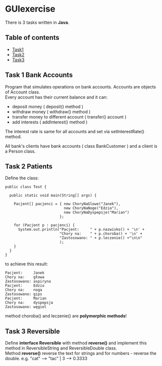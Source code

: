 # GUIexercise
There is 3 tasks written in **Java**. 

## Table of contents
* [Task1](#task-1-bank-accounts)
* [Task2](#task-2-patients)
* [Task3](#task-3-reversible)

## Task 1 Bank Accounts

Program that simulates operations on bank accounts. Accounts are objects of Account class.  
Every account has their current balance and it can:
* deposit money ( deposit() method )
* withdraw money ( withdraw() method )
* transfer money to different account ( transfer() account )
* add interests ( addInterest() method )

The interest rate is same for all accounts and set via setInterestRate() method.

All bank's clients have bank accounts ( class BankCustomer ) and a client is a Person class.


## Task 2 Patients
Define the class: 
```
public class Test {

  public static void main(String[] args) {
    
    Pacjent[] pacjenci = { new ChoryNaGlowe("Janek"),
                           new ChoryNaNoge("Edzio"),
                           new ChoryNaDyspepsje("Marian")
                         };
    
    for (Pacjent p : pacjenci) {
      System.out.println("Pacjent:     " + p.nazwisko() + '\n' +
                         "Chory na:    " + p.choroba() + '\n' + 
                         "Zastosowano: " + p.leczenie() +"\n\n" 
                         );
    }
  }
}
```
to achieve this result:
```
Pacjent:     Janek
Chory na:    głowa
Zastosowano: aspiryna
Pacjent:     Edzio
Chory na:    noga
Zastosowano: gips
Pacjent:     Marian
Chory na:    dyspepsja
Zastosowano: węgiel
```

method choroba() and leczenie() are **polymorphic methods**!

## Task 3 Reversible
Define **interface Reversible** with method **reverse()** and 
implement this method in ReversibleString and ReversibleDouble class.  
Method **reverse()** reverse the text for strings and for numbers - reverse the double.
e.g. "cat" --> "tac" | 3 --> 0.3333
